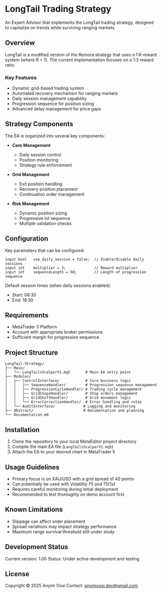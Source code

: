 # LongTail Trading Strategy

An Expert Advisor that implements the LongTail trading strategy, designed to capitalize on trends while surviving ranging markets.

## Overview

LongTail is a modified version of the Remora strategy that uses a 1:R reward system (where R > 1). The current implementation focuses on a 1:3 reward ratio.

### Key Features

- Dynamic grid-based trading system
- Automated recovery mechanism for ranging markets
- Daily session management capability 
- Progression sequence for position sizing
- Advanced delay management for price gaps

## Strategy Components

The EA is organized into several key components:

- **Core Management**
  - Daily session control
  - Position monitoring
  - Strategy rule enforcement

- **Grid Management**
  - Exit position handling
  - Recovery position placement
  - Continuation order management

- **Risk Management**
  - Dynamic position sizing
  - Progressive lot sequence
  - Multiple validation checks

## Configuration

Key parameters that can be configured:

```
input bool   use_daily_session = false;  // Enable/disable daily sessions
input int    multiplier = 3;             // Reward multiplier
input int    sequenceLength = 50;        // Length of progression sequence
```

Default session times (when daily sessions enabled):
- Start: 08:30
- End: 18:30

## Requirements

- MetaTrader 5 Platform
- Account with appropriate broker permissions
- Sufficient margin for progression sequence

## Project Structure

```
LongTail-Strategy/
├── Main/
│   └── LongTailsScalperV1.mq5       # Main EA entry point
├── Modules/
│   ├── ControlInterface/            # Core business logic
│   │   ├── SequenceHandler/         # Progression sequence management
│   │   ├── ProgressionCycleHandler/ # Trading cycle management  
│   │   ├── GridStopsHandler/        # Stop orders management
│   │   ├── GridShiftHandler/        # Grid movement logic
│   │   └── ErrorCorrectionHandler/  # Error handling and rules
│   └── AuditInterface/             # Logging and monitoring
├── Abstract/                       # Documentation and planning
└── Documentation.md               
```

## Installation

1. Clone the repository to your local MetaEditor project directory
2. Compile the main EA file (`LongTailsScalperV1.mq5`)
3. Attach the EA to your desired chart in MetaTrader 5

## Usage Guidelines

- Primary focus is on XAU/USD with a grid spread of 40 points
- Can potentially be used with Volatility 75 and 75(1s)
- Requires careful monitoring during initial deployment
- Recommended to test thoroughly on demo account first

## Known Limitations

- Slippage can affect order placement
- Spread variations may impact strategy performance
- Maximum range survival threshold still under study

## Development Status

Current version: 1.00
Status: Under active development and testing

## License

Copyright © 2025 Anyim Ossi
Contact: anyimossi.dev@gmail.com

